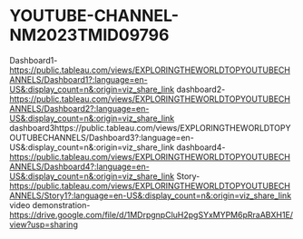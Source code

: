 # YOUTUBE-CHANNEL-NM2023TMID09796
Dashboard1-https://public.tableau.com/views/EXPLORINGTHEWORLDTOPYOUTUBECHANNELS/Dashboard1?:language=en-US&:display_count=n&:origin=viz_share_link
dashboard2-https://public.tableau.com/views/EXPLORINGTHEWORLDTOPYOUTUBECHANNELS/Dashboard2?:language=en-US&:display_count=n&:origin=viz_share_link
dashboard3https://public.tableau.com/views/EXPLORINGTHEWORLDTOPYOUTUBECHANNELS/Dashboard3?:language=en-US&:display_count=n&:origin=viz_share_link
dashboard4-https://public.tableau.com/views/EXPLORINGTHEWORLDTOPYOUTUBECHANNELS/Dashboard4?:language=en-US&:display_count=n&:origin=viz_share_link
Story-https://public.tableau.com/views/EXPLORINGTHEWORLDTOPYOUTUBECHANNELS/Story1?:language=en-US&:display_count=n&:origin=viz_share_link
video demonstration-https://drive.google.com/file/d/1MDrpgnpCluH2pgSYxMYPM6pRraABXH1E/view?usp=sharing
